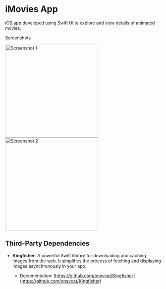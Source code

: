 # iMovies App
iOS app developed using Swift UI to explore and view details of animated movies.

Screenshots

<img src="https://github.com/ahmedgomaa27/SwiftUI-MoviesApp/assets/24413703/16688ee7-8564-45b5-bd02-34f0bcbfc191" width="300" alt="Screenshot 1"> <img src="https://github.com/ahmedgomaa27/SwiftUI-MoviesApp/assets/24413703/a2658d1a-6c56-4443-bdaf-6238f8f9b218" width="300" alt="Screenshot 2">

## Third-Party Dependencies
- **Kingfisher**: A powerful Swift library for downloading and caching images from the web. It simplifies the process of fetching and displaying images asynchronously in your app.

  - Documentation: [https://github.com/onevcat/Kingfisher](https://github.com/onevcat/Kingfisher)
